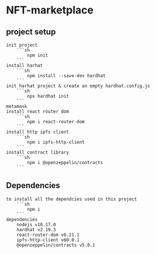 # NFT-marketplace

## project setup
    init project
        ```sh
            npm init
        ```
    install harhat
        ```sh
            npm install --save-dev hardhat
        ```
    init harhat project & create an empty hardhat.config.js
        ```sh
            npx hardhat init
        ```
    metamask   
    install react router dom
        ```sh
            npm i react-router-dom
        ```
    install http ipfs client
        ```sh
            npm i ipfs-http-client
        ```
    install contract library
        ```sh
            npm i @openzeppelin/contracts
        ```
## Dependencies
    to install all the dependcies used in this project
        ```sh
            npm i
        ```
    dependencies
        nodejs v18.17.0
        hardhat v2.19.3
        react-router-dom v6.21.1
        ipfs-http-client v60.0.1
        @openzeppelin/contracts v5.0.1

